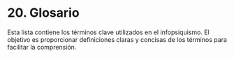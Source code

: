 # 20. Glosario

Esta lista contiene los términos clave utilizados en el infopsiquismo. El objetivo es proporcionar definiciones claras y concisas de los términos para facilitar la comprensión.
